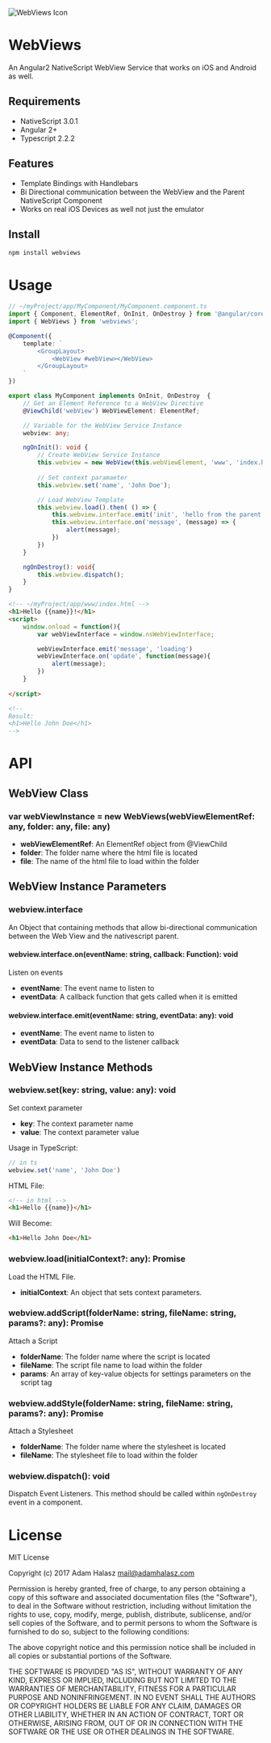 ![WebViews Icon](http://i.imgur.com/Qwba5TC.png)

# WebViews
An Angular2 NativeScript WebView Service that works on iOS and Android as well.

## Requirements
- NativeScript 3.0.1
- Angular 2+
- Typescript 2.2.2

## Features
- Template Bindings with Handlebars
- Bi Directional communication between the WebView and the Parent NativeScript Component
- Works on real iOS Devices as well not just the emulator

## Install
```
npm install webviews
```

# Usage

```ts
// ~/myProject/app/MyComponent/MyComponent.component.ts
import { Component, ElementRef, OnInit, OnDestroy } from '@angular/core';
import { WebViews } from 'webviews';

@Component({
    template: `
        <GroupLayout>
            <WebView #webView></WebView>
        </GroupLayout>
    `
})

export class MyComponent implements OnInit, OnDestroy  {
    // Get an Element Reference to a WebView Directive
    @ViewChild('webView') WebViewElement: ElementRef;

    // Variable for the WebView Service Instance
    webview: any;

    ngOnInit(): void {
        // Create WebView Service Instance
        this.webview = new WebView(this.webViewElement, 'www', 'index.html')
        
        // Set context paramaeter
        this.webview.set('name', 'John Doe');

        // Load WebView Template
        this.webview.load().then( () => {
            this.webview.interface.emit('init', 'hello from the parent')
            this.webview.interface.on('message', (message) => {
                alert(message);
            })
        })
    }

    ngOnDestroy(): void{
        this.webview.dispatch();
    }
}
```

```html 
<!-- ~/myProject/app/www/index.html -->
<h1>Hello {{name}}!</h1>
<script>
    window.onload = function(){
        var webViewInterface = window.nsWebViewInterface;

        webViewInterface.emit('message', 'loading')
        webViewInterface.on('update', function(message){
            alert(message);
        })
    }
    
</script>

<!--
Result:
<h1>Hello John Doe</h1>
-->
```

# API

## WebView Class

### var webViewInstance = new WebViews(webViewElementRef: any, folder: any, file: any)

- **webViewElementRef**: An ElementRef object from @ViewChild
- **folder**: The folder name where the html file is located
- **file**: The name of the html file to load within the folder 

## WebView Instance Parameters

### webview.interface
An Object that containing methods that allow bi-directional communication between the Web View and the nativescript parent.

#### webview.interface.on(eventName: string, callback: Function): void
Listen on events

- **eventName**: The event name to listen to
- **eventData**: A callback function that gets called when it is emitted

#### webview.interface.emit(eventName: string, eventData: any): void
- **eventName**: The event name to listen to
- **eventData**: Data to send to the listener callback

## WebView Instance Methods

### webview.set(key: string, value: any): void
Set context parameter

- **key**: The context parameter name
- **value**: The context parameter value 

Usage in TypeScript:
```ts
// in ts
webview.set('name', 'John Doe')
```
HTML File:
```html
<!-- in html -->
<h1>Hello {{name}}</h1>
```
Will Become:
```html
<h1>Hello John Doe</h1>
```
### webview.load(initialContext?: any): Promise <any>
Load the HTML File. 

- **initialContext**: An object that sets context parameters. 

### webview.addScript(folderName: string, fileName: string, params?: any):  Promise <any>
Attach a Script

- **folderName**: The folder name where the script is located
- **fileName**: The script file name to load within the folder 
- **params**: An array of key-value objects for settings parameters on the script tag 

### webview.addStyle(folderName: string, fileName: string, params?: any):  Promise <any>
Attach a Stylesheet

- **folderName**: The folder name where the stylesheet is located
- **fileName**: The stylesheet file to load within the folder 

### webview.dispatch(): void
Dispatch Event Listeners. This method should be called within `ngOnDestroy` event in a component.


# License
MIT License

Copyright (c) 2017 Adam Halasz mail@adamhalasz.com

Permission is hereby granted, free of charge, to any person obtaining a copy
of this software and associated documentation files (the "Software"), to deal
in the Software without restriction, including without limitation the rights
to use, copy, modify, merge, publish, distribute, sublicense, and/or sell
copies of the Software, and to permit persons to whom the Software is
furnished to do so, subject to the following conditions:

The above copyright notice and this permission notice shall be included in all
copies or substantial portions of the Software.

THE SOFTWARE IS PROVIDED "AS IS", WITHOUT WARRANTY OF ANY KIND, EXPRESS OR
IMPLIED, INCLUDING BUT NOT LIMITED TO THE WARRANTIES OF MERCHANTABILITY,
FITNESS FOR A PARTICULAR PURPOSE AND NONINFRINGEMENT. IN NO EVENT SHALL THE
AUTHORS OR COPYRIGHT HOLDERS BE LIABLE FOR ANY CLAIM, DAMAGES OR OTHER
LIABILITY, WHETHER IN AN ACTION OF CONTRACT, TORT OR OTHERWISE, ARISING FROM,
OUT OF OR IN CONNECTION WITH THE SOFTWARE OR THE USE OR OTHER DEALINGS IN THE
SOFTWARE.
